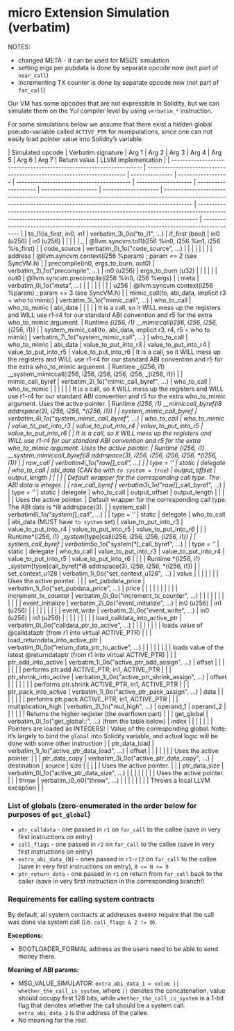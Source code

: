 # micro Extension Simulation (verbatim)

NOTES:

- changed META - it can be used for MSIZE simulation
- setting ergs per pubdata is done by separate opcode now (not part of `near_call`)
- incrementing TX counter is done by separate opcode now (not part of `far_call`)

Our VM has some opcodes that are not expressible in Solidity, but we can simulate them on the Yul compiler level by
using `verbatim_*` instruction.

For some simulations below we assume that there exist a hidden global pseudo-variable called `ACTIVE_PTR` for
manipulations, since one can not easily load pointer value into Solidity’s variable.

| Simulated opcode                                                    | Verbatim signature                                                     | Arg 1           | Arg 2              | Arg 3                                     | Arg 4                | Arg 5                | Arg 6                | Arg 7                | Return value                                                                                                                                                           | LLVM implementation                                                                                                                                          |
| ------------------------------------------------------------------- | ---------------------------------------------------------------------- | --------------- | ------------------ | ----------------------------------------- | -------------------- | -------------------- | -------------------- | -------------------- | ---------------------------------------------------------------------------------------------------------------------------------------------------------------------- | ------------------------------------------------------------------------------------------------------------------------------------------------------------ | ------------------------------------------------------------------------------------------ |
| to_l1(is_first, in0, in1                                            | verbatim_3i_0o("to_l1", ...)                                           | if_first (bool) | in0 (u256)         | in1 (u256)                                |                      |                      |                      |                      | \_                                                                                                                                                                     | @llvm.syncvm.tol1(i256 %in0, i256 %in1, i256 %is_first)                                                                                                      |
| code_source                                                         | verbatim_0i_1o("code_source", ...)                                     |                 |                    |                                           |                      |                      |                      |                      | address                                                                                                                                                                | @llvm.syncvm.context(i256 %param) ; param == 2 (see SyncVM.h)                                                                                                |
| precompile(in0, ergs_to_burn, out0)                                 | verbatim_2i_1o("precompile", ...)                                      | in0 (u256)      | ergs_to_burn (u32) |                                           |                      |                      |                      |                      | out0                                                                                                                                                                   | @llvm.syncvm.precompile(i256 %in0, i256 %ergs)                                                                                                               |
| meta                                                                | verbatim_0i_1o("meta", ...)                                            |                 |                    |                                           |                      |                      |                      |                      | u256                                                                                                                                                                   | @llvm.syncvm.context(i256 %param) ; param == 3 (see SyncVM.h)                                                                                                |
| mimic_call(to, abi_data, implicit r3 = who to mimic)                | verbatim_3i_1o("mimic_call", ...)                                      | who_to_call     | who_to_mimic       | abi_data                                  |                      |                      |                      |                      | It is a call, so it WILL mess up the registers and WILL use r1-r4 for our standard ABI convention and r5 for the extra who_to_mimic argument.                          | Runtime _{i256, i1} \_\_mimiccall(i256, i256, i256,_{i256, i1})                                                                                              |
| system_mimic_call(to, abi_data, implicit r3, r4, r5 = who to mimic) | verbatim_7i_1o("system_mimic_call", ...)                               | who_to_call     | who_to_mimic       | abi_data                                  | value_to_put_into_r3 | value_to_put_into_r4 | value_to_put_into_r5 | value_to_put_into_r6 | It is a call, so it WILL mess up the registers and WILL use r1-r4 for our standard ABI convention and r5 for the extra who_to_mimic argument.                          | Runtime _{i256, i1} \_\_system_mimiccall(i256, i256, i256, i256, i256, _{i256, i1})                                                                          |
| mimic_call_byref                                                    | verbatim_2i_1o("mimic_call_byref", ...)                                | who_to_call     | who_to_mimic       |                                           |                      |                      |                      |                      | It is a call, so it WILL mess up the registers and WILL use r1-r4 for our standard ABI convention and r5 for the extra who_to_mimic argument. Uses the active pointer. | Runtime *{i256, i1} \_\_mimiccall_byref(*i8 addrspace(3), i256, i256, \*{i256, i1})                                                                          |
| system_mimic_call_byref                                             | verbatim_6i_1o("system_mimic_call_byref", ...)                         | who_to_call     | who_to_mimic       | value_to_put_into_r3                      | value_to_put_into_r4 | value_to_put_into_r5 | value_to_put_into_r6 |                      | It is a call, so it WILL mess up the registers and WILL use r1-r4 for our standard ABI convention and r5 for the extra who_to_mimic argument. Uses the active pointer. | Runtime *{i256, i1} \_\_system_mimiccall_byref(*i8 addrspace(3), i256, i256, i256, i256, \*{i256, i1})                                                       |
| raw_call                                                            | verbatim*4i_1o("raw[*<type>]\_call", ...)                              |
| type = ‘’                                                           | static                                                                 | delegate        | who_to_call        | abi_data (CAN be with `to system = true`) | output_offset        | output_length        |                      |                      |                                                                                                                                                                        |                                                                                                                                                              | Default wrapper for the corresponding call type. The ABI data is integer.                  |
| raw_call_byref                                                      | verbatim*3i_1o("raw[*<type>]\_call_byref", ...)                        |
| type = ‘’                                                           | static                                                                 | delegate        | who_to_call        | output_offset                             | output_length        |                      |                      |                      |                                                                                                                                                                        | Uses the active pointer.                                                                                                                                     | Default wrapper for the corresponding call type. The ABI data is \*i8 addrspace(3).        |
| system_call                                                         | verbatim*6i_1o("system[*<type>]\_call", ...)                           |
| type = ‘’                                                           | static                                                                 | delegate        | who_to_call        | abi_data (MUST have `to system` set)      | value_to_put_into_r3 | value_to_put_into_r4 | value_to_put_into_r5 | value_to_put_into_r6 |                                                                                                                                                                        |                                                                                                                                                              | Runtime*{i256, i1} \_*system*[type]call(i256, i256, i256, *{i256, i1})                     |
| system_call_byref                                                   | verbatim*5o_1o("system[*<type>]\_call_byref", ...)                     |
| type = ‘’                                                           | static                                                                 | delegate        | who_to_call        | value_to_put_into_r3                      | value_to_put_into_r4 | value_to_put_into_r5 | value_to_put_into_r6 |                      |                                                                                                                                                                        |                                                                                                                                                              | Runtime *{i256, i1} \_*system*[type]call_byref(*i8 addrspace(3), i256, i256, \*{i256, i1}) |
| set_context_u128                                                    | verbatim_1i_0o("set_context_u128", ...)                                | value           |                    |                                           |                      |                      |                      |                      | Uses the active pointer.                                                                                                                                               |                                                                                                                                                              |
| set_pubdata_price                                                   | verbatim_1i_0o("set_pubdata_price", ...)                               | price           |                    |                                           |                      |                      |                      |                      |                                                                                                                                                                        |                                                                                                                                                              |
| increment_tx_counter                                                | verbatim_0i_0o("increment_tx_counter", ...)                            |                 |                    |                                           |                      |                      |                      |                      |                                                                                                                                                                        |                                                                                                                                                              |
| event_initialize                                                    | verbatim_2i_0o("event_initialize", ...)                                | in0 (u256)      | in1 (u256)         |                                           |                      |                      |                      |                      |                                                                                                                                                                        |                                                                                                                                                              |
| event_write                                                         | verbatim_2i_0o("event_write", ...)                                     | in0 (u256)      | in1 (u256)         |                                           |                      |                      |                      |                      |                                                                                                                                                                        |                                                                                                                                                              |
| load_calldata_into_active_ptr                                       | verbatim_0i_0o("calldata_ptr_to_active", ...)                          |                 |                    |                                           |                      |                      |                      |                      | loads value of @calldataptr (from r1 into virtual ACTIVE_PTR)                                                                                                          |                                                                                                                                                              |
| load_returndata_into_active_ptr                                     | verbatim_0i_0o("return_data_ptr_to_active", ...)                       |                 |                    |                                           |                      |                      |                      |                      | loads value of the latest @returndataptr (from r1 into virtual ACTIVE_PTR)                                                                                             |                                                                                                                                                              |
| ptr_add_into_active                                                 | verbatim_1i_0o("active_ptr_add_assign", ...)                           | offset          |                    |                                           |                      |                      |                      |                      | performs ptr.add ACTIVE_PTR, in1, ACTIVE_PTR                                                                                                                           |                                                                                                                                                              |
| ptr_shrink_into_active                                              | verbatim_1i_0o("active_ptr_shrink_assign", ...)                        | offset          |                    |                                           |                      |                      |                      |                      | performs ptr.shrink ACTIVE_PTR, in1, ACTIVE_PTR                                                                                                                        |                                                                                                                                                              |
| ptr_pack_into_active                                                | verbatim_1i_0o("active_ptr_pack_assign", ...)                          | data            |                    |                                           |                      |                      |                      |                      | performs ptr.pack ACTIVE_PTR, in1, ACTIVE_PTR                                                                                                                          |                                                                                                                                                              |
| multiplication_high                                                 | verbatim_2i_1o("mul_high", ...)                                        | operand_1       | operand_2          |                                           |                      |                      |                      |                      | Returns the higher register (the overflown part)                                                                                                                       |                                                                                                                                                              |
| get_global                                                          | verbatim_0i_1o("get_global::<name>", ...) (<name>from the table below) | index           |                    |                                           |                      |                      |                      |                      | Pointers are loaded as INTEGERS!                                                                                                                                       | Value of the corresponding global. Note: it’s largely to bind the `global` into Solidity variable, and actual logic will be done with some other instruction |
| ptr_data_load                                                       | verbatim_1i_1o("active_ptr_data_load", ...)                            | offset          |                    |                                           |                      |                      |                      |                      | Uses the active pointer.                                                                                                                                               |                                                                                                                                                              |
| ptr_data_copy                                                       | verbatim_3i_0o("active_ptr_data_copy", ...)                            | destination     | source             | size                                      |                      |                      |                      |                      | Uses the active pointer.                                                                                                                                               |                                                                                                                                                              |
| ptr_data_size                                                       | verbatim_0i_1o("active_ptr_data_size", ...)                            |                 |                    |                                           |                      |                      |                      |                      | Uses the active pointer.                                                                                                                                               |                                                                                                                                                              |
| throw                                                               | verbatim_i0_o0("throw", ...)                                           |                 |                    |                                           |                      |                      |                      |                      | Throws a local LLVM exception                                                                                                                                          |                                                                                                                                                              |

### List of globals (zero-enumerated in the order below for purposes of `get_global`)

- `ptr_calldata` - one passed in `r1` on `far_call` to the callee (save in very first instructions on entry)
- `call_flags` - one passed in `r2` on `far_call` to the callee (save in very first instructions on entry)
- `extra_abi_data_{N}` - ones passed in `r3-r12` on `far_call` to the callee (save in very first instructions on entry),
  `0 <= N <= 9`
- `ptr_return_data` - one passed in `r1` on return from `far_call` back to the caller (save in very first instruction in
  the corresponding branch!)

### Requirements for calling system contracts

By default, all system contracts at addresses `0x80XX` require that the call was done via system call (i.e.
`call_flags & 2 != 0`).

**Exceptions:**

- BOOTLOADER_FORMAL address as the users need to be able to send money there.

**Meaning of ABI params:**

- MSG_VALUE_SIMULATOR: `extra_abi_data_1 = value || whether_the_call_is_system`, where `||` denotes the concatenation,
  value should occupy first 128 bits, while `whether_the_call_is_system` is a 1-bit flag that denotes whether the call
  should be a system call. `extra_abi_data_2` is the address of the callee.
- No meaning for the rest.
